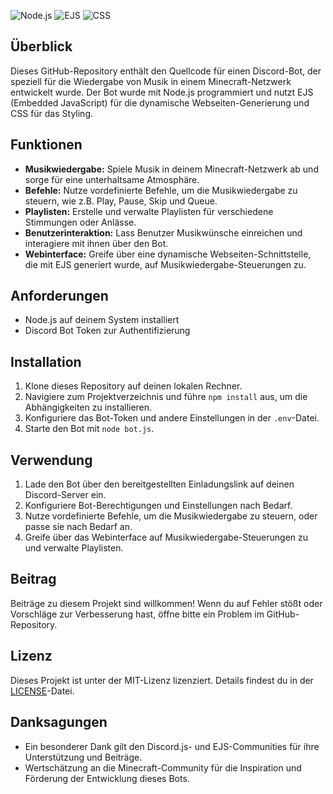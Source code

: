![Node.js](https://img.shields.io/badge/Node.js-Programmierung-black?style=for-the-badge&logo=node.js)
![EJS](https://img.shields.io/badge/EJS-Vorlage-black?style=for-the-badge&logo=ejs)
![CSS](https://img.shields.io/badge/CSS-Styling-black?style=for-the-badge&logo=css3)

## Überblick

Dieses GitHub-Repository enthält den Quellcode für einen Discord-Bot, der speziell für die Wiedergabe von Musik in einem Minecraft-Netzwerk entwickelt wurde. Der Bot wurde mit Node.js programmiert und nutzt EJS (Embedded JavaScript) für die dynamische Webseiten-Generierung und CSS für das Styling.

## Funktionen

- **Musikwiedergabe:** Spiele Musik in deinem Minecraft-Netzwerk ab und sorge für eine unterhaltsame Atmosphäre.
- **Befehle:** Nutze vordefinierte Befehle, um die Musikwiedergabe zu steuern, wie z.B. Play, Pause, Skip und Queue.
- **Playlisten:** Erstelle und verwalte Playlisten für verschiedene Stimmungen oder Anlässe.
- **Benutzerinteraktion:** Lass Benutzer Musikwünsche einreichen und interagiere mit ihnen über den Bot.
- **Webinterface:** Greife über eine dynamische Webseiten-Schnittstelle, die mit EJS generiert wurde, auf Musikwiedergabe-Steuerungen zu.

## Anforderungen

- Node.js auf deinem System installiert
- Discord Bot Token zur Authentifizierung

## Installation

1. Klone dieses Repository auf deinen lokalen Rechner.
2. Navigiere zum Projektverzeichnis und führe `npm install` aus, um die Abhängigkeiten zu installieren.
3. Konfiguriere das Bot-Token und andere Einstellungen in der `.env`-Datei.
4. Starte den Bot mit `node bot.js`.

## Verwendung

1. Lade den Bot über den bereitgestellten Einladungslink auf deinen Discord-Server ein.
2. Konfiguriere Bot-Berechtigungen und Einstellungen nach Bedarf.
3. Nutze vordefinierte Befehle, um die Musikwiedergabe zu steuern, oder passe sie nach Bedarf an.
4. Greife über das Webinterface auf Musikwiedergabe-Steuerungen zu und verwalte Playlisten.

## Beitrag

Beiträge zu diesem Projekt sind willkommen! Wenn du auf Fehler stößt oder Vorschläge zur Verbesserung hast, öffne bitte ein Problem im GitHub-Repository.

## Lizenz

Dieses Projekt ist unter der MIT-Lizenz lizenziert. Details findest du in der [LICENSE](LICENSE)-Datei.

## Danksagungen

- Ein besonderer Dank gilt den Discord.js- und EJS-Communities für ihre Unterstützung und Beiträge.
- Wertschätzung an die Minecraft-Community für die Inspiration und Förderung der Entwicklung dieses Bots.
